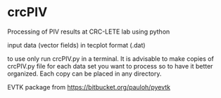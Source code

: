 # crcPIV
Processing of PIV results at CRC-LETE lab using python

input data (vector fields) in tecplot format (.dat)

to use only run crcPIV.py in a terminal. It is advisable to make copies of
crcPIV.py file for each data set you want to process so to have it better organized.
Each copy can be placed in any directory.

EVTK package from https://bitbucket.org/pauloh/pyevtk
